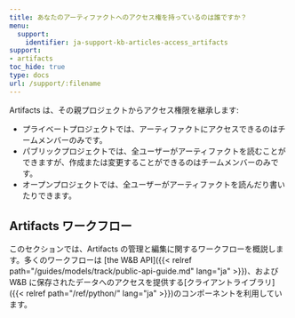 ```yaml
---
title: あなたのアーティファクトへのアクセス権を持っているのは誰ですか？
menu:
  support:
    identifier: ja-support-kb-articles-access_artifacts
support:
- artifacts
toc_hide: true
type: docs
url: /support/:filename
---
```


Artifacts は、その親プロジェクトからアクセス権限を継承します:

* プライベートプロジェクトでは、アーティファクトにアクセスできるのはチームメンバーのみです。
* パブリックプロジェクトでは、全ユーザーがアーティファクトを読むことができますが、作成または変更することができるのはチームメンバーのみです。
* オープンプロジェクトでは、全ユーザーがアーティファクトを読んだり書いたりできます。

## Artifacts ワークフロー

このセクションでは、Artifacts の管理と編集に関するワークフローを概説します。多くのワークフローは [the W&B API]({{< relref path="/guides/models/track/public-api-guide.md" lang="ja" >}})、および W&B に保存されたデータへのアクセスを提供する[クライアントライブラリ]({{< relref path="/ref/python/" lang="ja" >}})のコンポーネントを利用しています。